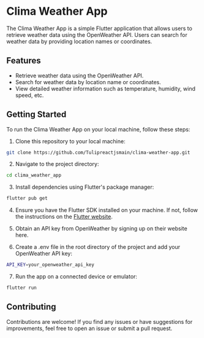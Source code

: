 # Clima Weather App

The Clima Weather App is a simple Flutter application that allows users to retrieve weather data using the OpenWeather API. Users can search for weather data by providing location names or coordinates.

## Features

- Retrieve weather data using the OpenWeather API.
- Search for weather data by location name or coordinates.
- View detailed weather information such as temperature, humidity, wind speed, etc.

## Getting Started

To run the Clima Weather App on your local machine, follow these steps:

1. Clone this repository to your local machine:

```bash
git clone https://github.com/Tulipreactjsmain/clima-weather-app.git
```

2. Navigate to the project directory:

```bash
cd clima_weather_app
```
3. Install dependencies using Flutter's package manager:

```bash
flutter pub get
```
4. Ensure you have the Flutter SDK installed on your machine. If not, follow the instructions on the <a href="https://docs.flutter.dev/get-started/install/macos/mobile-ios?tab=ios16" alt="install flutter sdk">Flutter website</a>.

5. Obtain an API key from OpenWeather by signing up on their website here.

6. Create a .env file in the root directory of the project and add your OpenWeather API key:

```bash
API_KEY=your_openweather_api_key
```

7. Run the app on a connected device or emulator:

```bash
flutter run
```
## Contributing
Contributions are welcome! If you find any issues or have suggestions for improvements, feel free to open an issue or submit a pull request.
